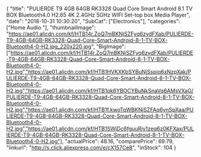 {
	"title": "PULIERDE T9 4GB 64GB RK3328 Quad Core Smart Android 8.1 TV BOX Bluetooth4.0 H2.65 4K 2.4GHz 5GHz WIFI Set-top box Media Player",
	"date": "2018-10-31 10:30:20",
	"SubCat": ["Electronics"],
	"categories": ["Home Audio "],
	"thumbnailImage": "https://ae01.alicdn.com/kf/HTB14r.ZoQ7mBKNjSZFyq6zydFXab/PULIERDE-T9-4GB-64GB-RK3328-Quad-Core-Smart-Android-8-1-TV-BOX-Bluetooth4-0-H2.jpg_220x220.jpg",
	"BigImage": ["https://ae01.alicdn.com/kf/HTB14r.ZoQ7mBKNjSZFyq6zydFXab/PULIERDE-T9-4GB-64GB-RK3328-Quad-Core-Smart-Android-8-1-TV-BOX-Bluetooth4-0-H2.jpg","https://ae01.alicdn.com/kf/HTB1HVKXKbSYBuNjSspiq6xNzpXak/PULIERDE-T9-4GB-64GB-RK3328-Quad-Core-Smart-Android-8-1-TV-BOX-Bluetooth4-0-H2.jpg","https://ae01.alicdn.com/kf/HTB1ok6YBOCYBuNkSnaVq6AMsVXaG/PULIERDE-T9-4GB-64GB-RK3328-Quad-Core-Smart-Android-8-1-TV-BOX-Bluetooth4-0-H2.jpg","https://ae01.alicdn.com/kf/HTB1f.kwoTqWBKNjSZFAq6ynSpXaa/PULIERDE-T9-4GB-64GB-RK3328-Quad-Core-Smart-Android-8-1-TV-BOX-Bluetooth4-0-H2.jpg","https://ae01.alicdn.com/kf/HTB1SWjDc6fguuRjy1zeq6z0KFXax/PULIERDE-T9-4GB-64GB-RK3328-Quad-Core-Smart-Android-8-1-TV-BOX-Bluetooth4-0-H2.jpg"],
	"actualPrice": 48.16,
	"comparePrice": 69.79,
	"linkurl": "http://s.click.aliexpress.com/e/cX157Ce8",
	"inStock": 104
}
